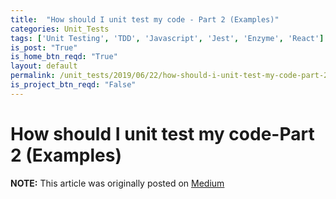 ```yaml
---
title:  "How should I unit test my code - Part 2 (Examples)"
categories: Unit_Tests
tags: ['Unit Testing', 'TDD', 'Javascript', 'Jest', 'Enzyme', 'React']
is_post: "True"
is_home_btn_reqd: "True"
layout: default
permalink: /unit_tests/2019/06/22/how-should-i-unit-test-my-code-part-2/
is_project_btn_reqd: "False"
---
```


# How should I unit test my code-Part 2 (Examples)

**NOTE:** This article was originally posted on [Medium](https://medium.com/@anuradha15/how-should-i-unit-test-my-code-part-2-examples-6579436c71db)
